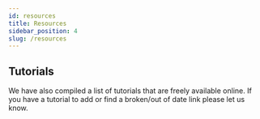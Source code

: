 ```yaml
---
id: resources
title: Resources
sidebar_position: 4
slug: /resources
---
```


## Tutorials

We have also compiled a list of tutorials that are freely available online. If you have a tutorial to add or find a broken/out of date link please let us know.

